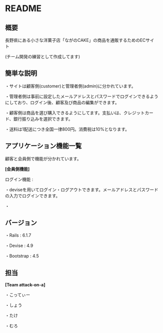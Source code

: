 # README

## 概要
長野県にある小さな洋菓子店「ながのCAKE」の商品を通販するためのECサイト

(チーム開発の練習として作成してます)
## 簡単な説明
・サイトは顧客側(customer)と管理者側(admin)に分かれています。

・管理者側は事前に設定したメールアドレスとパスワードでログインできるようにしており、ログイン後、顧客及び商品の編集ができます。

・顧客側は商品を選び購入できるようにしてます。支払いは、クレジットカード、銀行振り込みを選択できます。

・送料は1配送につき全国一律800円。消費税は10%となります。

## アプリケーション機能一覧
顧客と会員側で機能が分かれています。

**[会員側機能]**

ログイン機能 : 

・deviseを用いてログイン・ログアウトできます。メールアドレスとパスワードの入力でログインできます。

・
## バージョン
・Rails : 6.1.7

・Devise : 4.9

・Bootstrap : 4.5

## 担当
**[Team attack-on-a]**

・こってぃー

・しょう

・たけ

・むろ
